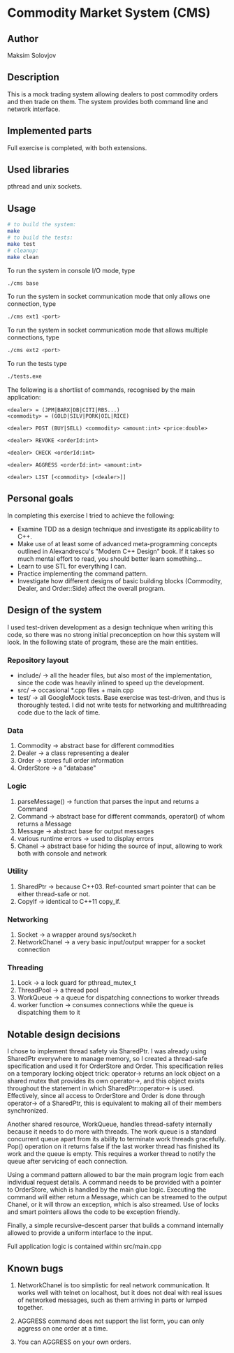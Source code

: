 # Commodity Market System (CMS<GO>)

## Author

Maksim Solovjov

## Description

This is a mock trading system allowing dealers to post commodity orders and then trade on them. The system provides both command line and network interface.

## Implemented parts

Full exercise is completed, with both extensions.

## Used libraries

pthread and unix sockets.

## Usage

```bash
# to build the system:
make
# to build the tests:
make test
# cleanup:
make clean
```

To run the system in console I/O mode, type

```bash
./cms base
```

To run the system in socket communication mode that only allows one connection, type

```bash
./cms ext1 <port>
```

To run the system in socket communication mode that allows multiple connections, type

```bash
./cms ext2 <port>
```

To run the tests type

```bash
./tests.exe
```

The following is a shortlist of commands, recognised by the main application:

```
<dealer> = (JPM|BARX|DB|CITI|RBS...)
<commodity> = (GOLD|SILV|PORK|OIL|RICE)

<dealer> POST (BUY|SELL) <commodity> <amount:int> <price:double>

<dealer> REVOKE <orderId:int>

<dealer> CHECK <orderId:int>

<dealer> AGGRESS <orderId:int> <amount:int>

<dealer> LIST [<commodity> [<dealer>]]
```

## Personal goals

In completing this exercise I tried to achieve the following:

* Examine TDD as a design technique and investigate its applicability to C++.
* Make use of at least some of advanced meta-programming concepts outlined in Alexandrescu's "Modern C++ Design" book. If it takes so much mental effort to read, you should better learn something...
* Learn to use STL for everything I can.
* Practice implementing the command pattern.
* Investigate how different designs of basic building blocks (Commodity, Dealer, and Order::Side) affect the overall program.

## Design of the system

I used test-driven development as a design technique when writing this code, so there was no strong initial preconception on how this system will look. In the following state of program, these are the main entities.

### Repository layout

* include/ -> all the header files, but also most of the implementation, since the code was heavily inlined to speed up the development.
* src/ -> occasional *.cpp files + main.cpp
* test/ -> all GoogleMock tests. Base exercise was test-driven, and thus is thoroughly tested. I did not write tests for networking and multithreading code due to the lack of time.

### Data

1. Commodity -> abstract base for different commodities
2. Dealer -> a class representing a dealer
3. Order -> stores full order information
4. OrderStore -> a "database"

### Logic

1. parseMessage() -> function that parses the input and returns a Command
2. Command -> abstract base for different commands, operator() of whom returns a Message
3. Message -> abstract base for output messages
4. various runtime errors -> used to display errors
5. Chanel -> abstract base for hiding the source of input, allowing to work both with console and network

### Utility

1. SharedPtr -> because C++03. Ref-counted smart pointer that can be either thread-safe or not.
2. CopyIf -> identical to C++11 <algorithm> copy_if.

### Networking

1. Socket -> a wrapper around sys/socket.h
2. NetworkChanel -> a very basic input/output wrapper for a socket connection

### Threading
1. Lock -> a lock guard for pthread_mutex_t
2. ThreadPool -> a thread pool
3. WorkQueue -> a queue for dispatching connections to worker threads
4. worker function -> consumes connections while the queue is dispatching them to it

## Notable design decisions

I chose to implement thread safety via SharedPtr. I was already using SharedPtr everywhere to manage memory, so I created a thread-safe specification and used it for OrderStore and Order. This specification relies on a temporary locking object trick: operator-> returns an lock object on a shared mutex that provides its own operator->, and this object exists throughout the statement in which SharedPtr::operator-> is used. Effectively, since all access to OrderStore and Order is done through operator-> of a SharedPtr, this is equivalent to making all of their members synchronized.

Another shared resource, WorkQueue, handles thread-safety internally because it needs to do more with threads. The work queue is a standard concurrent queue apart from its ability to terminate work threads gracefully. Pop() operation on it returns false if the last worker thread has finished its work and the queue is empty. This requires a worker thread to notify the queue after servicing of each connection.

Using a command pattern allowed to bar the main program logic from each individual request details. A command needs to be provided with a pointer to OrderStore, which is handled by the main glue logic. Executing the command will either return a Message, which can be streamed to the output Chanel, or it will throw an exception, which is also streamed. Use of locks and smart pointers allows the code to be exception friendly.

Finally, a simple recursive-descent parser that builds a command internally allowed to provide a uniform interface to the input.

Full application logic is contained within src/main.cpp

## Known bugs

1. NetworkChanel is too simplistic for real network communication. It works well with telnet on localhost, but it does not deal with real issues of networked messages, such as them arriving in parts or lumped together.

2. AGGRESS command does not support the list form, you can only aggress on one order at a time.

3. You can AGGRESS on your own orders.
